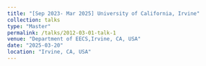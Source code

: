 ```yaml
---
title: "[Sep 2023- Mar 2025] University of California, Irvine"
collection: talks
type: "Master"
permalink: /talks/2012-03-01-talk-1
venue: "Department of EECS,Irvine, CA, USA"
date: "2025-03-20"
location: "Irvine, CA, USA"
---
```



